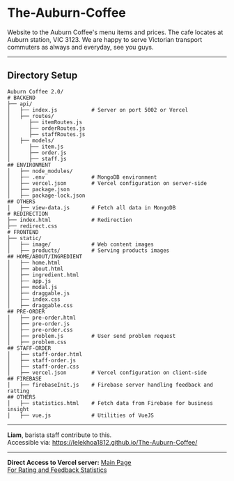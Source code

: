 # The-Auburn-Coffee
Website to the Auburn Coffee's menu items and prices.
The cafe locates at Auburn station, VIC 3123.
We are happy to serve Victorian transport commuters as always and everyday, see you guys.

---
## Directory Setup
```plaintext
Auburn Coffee 2.0/
# BACKEND
├── api/
│   ├── index.js           # Server on port 5002 or Vercel
│   ├── routes/
│      ├── itemRoutes.js
│      ├── orderRoutes.js
│      ├── staffRoutes.js
│   ├── models/
│      ├── item.js
│      ├── order.js
│      ├── staff.js
## ENVIRONMENT
│   ├── node_modules/
│   ├── .env               # MongoDB environment
│   ├── vercel.json        # Vercel configuration on server-side
│   ├── package.json
│   ├── package-lock.json
## OTHERS
│   ├── view-data.js       # Fetch all data in MongoDB
# REDIRECTION
├── index.html             # Redirection
├── redirect.css
# FRONTEND
├── static/
│   ├── image/             # Web content images
│   ├── products/          # Serving products images
## HOME/ABOUT/INGREDIENT
│   ├── home.html
│   ├── about.html
│   ├── ingredient.html
│   ├── app.js
│   ├── modal.js
│   ├── draggable.js
│   ├── index.css
│   ├── draggable.css
## PRE-ORDER
│   ├── pre-order.html
│   ├── pre-order.js
│   ├── pre-order.css
│   ├── problem.js         # User send problem request
│   ├── problem.css
## STAFF-ORDER
│   ├── staff-order.html
│   ├── staff-order.js
│   ├── staff-order.css
│   ├── vercel.json        # Vercel configuration on client-side
## FIREBASE
│   ├── firebaseInit.js    # Firebase server handling feedback and ratting
## OTHERS
│   ├── statistics.html    # Fetch data from Firebase for business insight
│   ├── vue.js             # Utilities of VueJS
```

---

**Liam**, barista staff contribute to this.  
Accessible via: https://lelekhoa1812.github.io/The-Auburn-Coffee/

---

**Direct Access to Vercel server:**
[Main Page](https://the-auburn-coffee.vercel.app/)  
[For Rating and Feedback Statistics](https://the-auburn-coffee.vercel.app/statistics.html)  